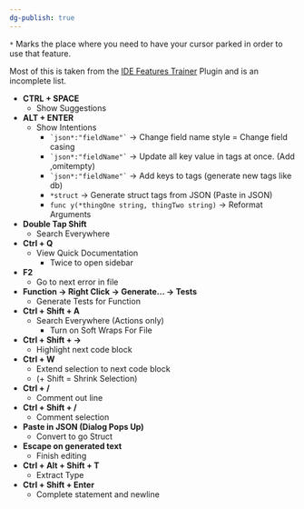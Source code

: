 ```yaml
---
dg-publish: true
---
```

`*` Marks the place where you need to have your cursor parked in order to use that feature.

Most of this is taken from the [IDE Features Trainer](https://plugins.jetbrains.com/plugin/8554-ide-features-trainer) Plugin and is an incomplete list.

- **CTRL + SPACE**
  - Show Suggestions
- **ALT + ENTER**
  - Show Intentions
	  - ``` `json*:"fieldName"` ``` -> Change field name style = Change field casing
	  - ``` `json*:"fieldName"` ``` -> Update all key value in tags at once. (Add ,omitempty)
	  - ``` `json*:"fieldName"` ``` -> Add keys to tags (generate new tags like db)
	  - `*struct` -> Generate struct tags from JSON (Paste in JSON)
	  - `func y(*thingOne string, thingTwo string)` -> Reformat Arguments
- **Double Tap Shift**
  - Search Everywhere
- **Ctrl + Q**
  - View Quick Documentation
	  - Twice to open sidebar
- **F2**
  - Go to next error in file
- **Function -> Right Click -> Generate... -> Tests**
  - Generate Tests for Function
- **Ctrl + Shift + A**
  - Search Everywhere (Actions only)
	  - Turn on Soft Wraps For File
- **Ctrl + Shift + ->**
  - Highlight next code block
- **Ctrl + W**
  - Extend selection to next code block
  - (+ Shift = Shrink Selection)
- **Ctrl + /**
  - Comment out line
- **Ctrl + Shift + /**
  - Comment selection
- **Paste in JSON (Dialog Pops Up)**
  - Convert to go Struct
- **Escape on generated text**
  - Finish editing
- **Ctrl + Alt + Shift + T**
  - Extract Type
- **Ctrl + Shift + Enter**
  - Complete statement and newline